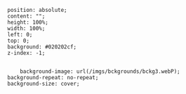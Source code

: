     position: absolute;
    content: "";
    height: 100%;
    width: 100%;
    left: 0;
    top: 0;
    background: #020202cf;
    z-index: -1;


        background-image: url(/imgs/bckgrounds/bckg3.webP);
    background-repeat: no-repeat;
    background-size: cover;